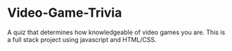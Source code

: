 # Video-Game-Trivia
A quiz that determines how knowledgeable of video games you are. This is a full stack project using javascript and HTML/CSS.
